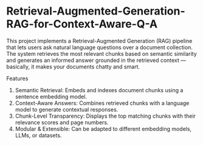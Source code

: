 # Retrieval-Augmented-Generation-RAG-for-Context-Aware-Q-A

This project implements a Retrieval-Augmented Generation (RAG) pipeline that lets users ask natural language questions over a document collection. The system retrieves the most relevant chunks based on semantic similarity and generates an informed answer grounded in the retrieved context — basically, it makes your documents chatty and smart.

Features
1. Semantic Retrieval: Embeds and indexes document chunks using a sentence embedding model.
2. Context-Aware Answers: Combines retrieved chunks with a language model to generate contextual responses.
3. Chunk-Level Transparency: Displays the top matching chunks with their relevance scores and page numbers.
4. Modular & Extensible: Can be adapted to different embedding models, LLMs, or datasets.
